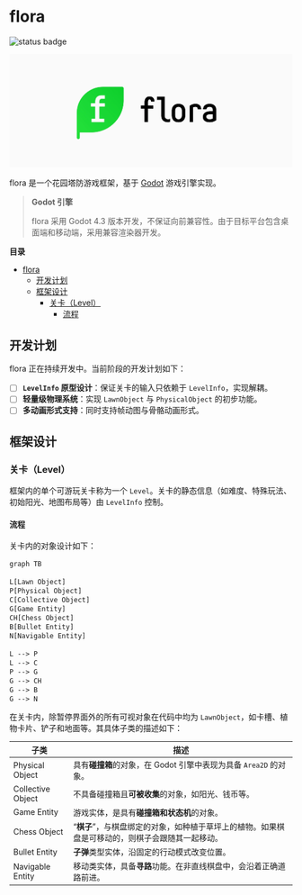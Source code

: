 # flora

![status badge](https://img.shields.io/badge/status-work_in_progress-green?style=flat-square)

![flora slogan](readme-assets/flora%20slogan.png)

flora 是一个花园塔防游戏框架，基于 [Godot](https://godotengine.org) 游戏引擎实现。

> **Godot 引擎**
>
> flora 采用 Godot 4.3 版本开发，不保证向前兼容性。由于目标平台包含桌面端和移动端，采用兼容渲染器开发。

**目录**
- [flora](#flora)
  - [开发计划](#开发计划)
  - [框架设计](#框架设计)
    - [关卡（Level）](#关卡level)
      - [流程](#流程)

## 开发计划

flora 正在持续开发中。当前阶段的开发计划如下：

- [ ] **`LevelInfo` 原型设计**：保证关卡的输入只依赖于 `LevelInfo`，实现解耦。
- [ ] **轻量级物理系统**：实现 `LawnObject` 与 `PhysicalObject` 的初步功能。
- [ ] **多动画形式支持**：同时支持帧动图与骨骼动画形式。

## 框架设计

### 关卡（Level）

框架内的单个可游玩关卡称为一个 `Level`。关卡的静态信息（如难度、特殊玩法、初始阳光、地图布局等）由 `LevelInfo` 控制。

#### 流程

关卡内的对象设计如下：

```mermaid
graph TB

L[Lawn Object]
P[Physical Object]
C[Collective Object]
G[Game Entity]
CH[Chess Object]
B[Bullet Entity]
N[Navigable Entity]

L --> P
L --> C
P --> G
G --> CH
G --> B
G --> N
```

在关卡内，除暂停界面外的所有可视对象在代码中均为 `LawnObject`，如卡槽、植物卡片、铲子和地面等。其具体子类的描述如下：

| 子类              | 描述                                                                                             |
| ----------------- | ------------------------------------------------------------------------------------------------ |
| Physical Object   | 具有**碰撞箱**的对象，在 Godot 引擎中表现为具备 `Area2D` 的对象。                                |
| Collective Object | 不具备碰撞箱且**可被收集**的对象，如阳光、钱币等。                                               |
| Game Entity       | 游戏实体，是具有**碰撞箱和状态机**的对象。                                                       |
| Chess Object      | “**棋子**”，与棋盘绑定的对象，如种植于草坪上的植物。如果棋盘是可移动的，则棋子会跟随其一起移动。 |
| Bullet Entity     | **子弹**类型实体，沿固定的行动模式改变位置。                                                     |
| Navigable Entity  | 移动类实体，具备**寻路**功能。在非直线棋盘中，会沿着正确道路前进。                               |
